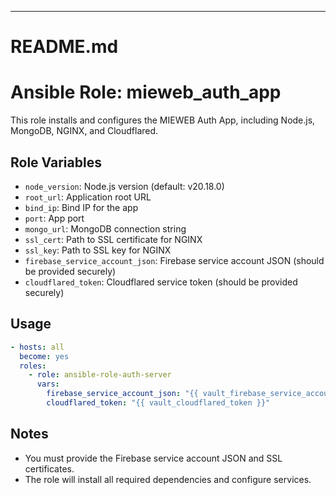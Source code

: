 ---
# README.md
# Ansible Role: mieweb_auth_app

This role installs and configures the MIEWEB Auth App, including Node.js, MongoDB, NGINX, and Cloudflared.

## Role Variables

- `node_version`: Node.js version (default: v20.18.0)
- `root_url`: Application root URL
- `bind_ip`: Bind IP for the app
- `port`: App port
- `mongo_url`: MongoDB connection string
- `ssl_cert`: Path to SSL certificate for NGINX
- `ssl_key`: Path to SSL key for NGINX
- `firebase_service_account_json`: Firebase service account JSON (should be provided securely)
- `cloudflared_token`: Cloudflared service token (should be provided securely)

## Usage

```yaml
- hosts: all
  become: yes
  roles:
    - role: ansible-role-auth-server
      vars:
        firebase_service_account_json: "{{ vault_firebase_service_account_json }}"
        cloudflared_token: "{{ vault_cloudflared_token }}"
```

## Notes
- You must provide the Firebase service account JSON and SSL certificates.
- The role will install all required dependencies and configure services.
